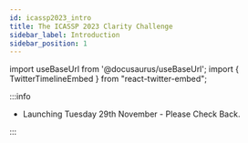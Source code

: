 ```yaml
---
id: icassp2023_intro
title: The ICASSP 2023 Clarity Challenge
sidebar_label: Introduction
sidebar_position: 1
---
```

import useBaseUrl from '@docusaurus/useBaseUrl';
import { TwitterTimelineEmbed } from "react-twitter-embed";


:::info

- Launching Tuesday 29th November - Please Check Back.
  
:::
